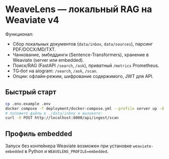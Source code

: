 # WeaveLens — локальный RAG на Weaviate v4

Функционал:
- Сбор локальных документов (`data/inbox`, `data/sources`), парсинг PDF/DOCX/MD/TXT.
- Чанкование, эмбеддинги (Sentence-Transformers), хранение в Weaviate (server или embedded).
- Поиск/RAG (FastAPI `/search`, `/ask`), приватный `/metrics` Prometheus.
- TG‑бот на aiogram: `/search`, `/ask`, `/scan`.
- Опции: офлайн‑режим, шифрование содержимого, JWT для API.

## Быстрый старт

```bash
cp .env.example .env
docker compose -f deployment/docker-compose.yml --profile server up -d --build
# положите файлы в ./data/inbox и вызовите:
curl -X POST http://localhost:8000/api/ingest/scan
```

## Профиль embedded
Запуск без контейнера Weaviate возможен при установке `weaviate-embedded` в Python и `WEAVELENS_PROFILE=embedded`.
